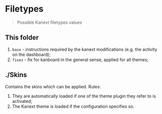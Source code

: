 # Filetypes

> Possible Kanext filetypes values

## This folder

1. `base` - instructions required by the kanext modifications (e.g. the activity on the dashboard);
2. `fixes` - fix for kanboard in the general sense, applied for all themes;

## ./Skins

Contains the skins which can be applied. Rules:

1. They are automatically loaded if one of the theme plugin they refer to is activated;
2. The Kanext theme is loaded if the configuration specifies so.
